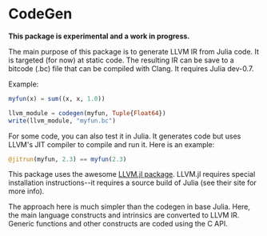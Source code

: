 # CodeGen

**This package is experimental and a work in progress.**

The main purpose of this package is to generate LLVM IR from Julia code. It is targeted (for now) at static code. The resulting IR can be save to a bitcode (.bc) file that can be compiled with Clang. It requires Julia dev-0.7.

Example:

```julia
myfun(x) = sum((x, x, 1.0))

llvm_module = codegen(myfun, Tuple{Float64})
write(llvm_module, "myfun.bc")
```

For some code, you can also test it in Julia. It generates code but uses LLVM's JIT compiler to compile and run it. Here is an example:

```julia
@jitrun(myfun, 2.3) == myfun(2.3)
```

This package uses the awesome [LLVM.jl package](https://github.com/maleadt/LLVM.jl). LLVM.jl requires special installation instructions--it requires a source build of Julia (see their site for more info).

The approach here is much simpler than the codegen in base Julia. Here, the main language constructs and intrinsics are converted to LLVM IR. Generic functions and other constructs are coded using the C API.